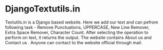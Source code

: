 # DjangoTextutils.in
Textutils.in is a Django based website. Here we add our text and can pefrom following task - Remove Punctuations, UPPERCASE, New Line Remover, Extra Space Remover, Character Count.
After selecting the operation to perform on text, it returns the output. The website contains About us and Contact us . Anyone can contact to the website official through mail. 
